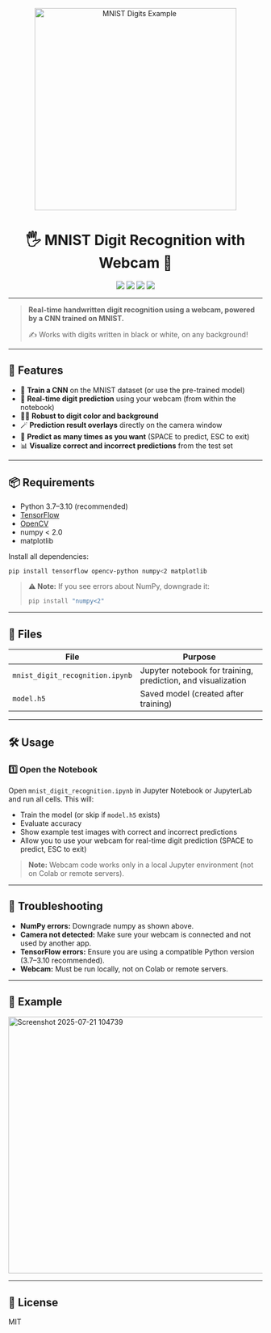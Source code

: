 <p align="center">
  <img src="https://upload.wikimedia.org/wikipedia/commons/2/27/MnistExamples.png" width="400" alt="MNIST Digits Example"/>
</p>

<h1 align="center">🖐️ MNIST Digit Recognition with Webcam 🎥</h1>

<p align="center">
  <a href="https://www.python.org/"><img src="https://img.shields.io/badge/python-3.7--3.10-blue?logo=python"/></a>
  <a href="https://www.tensorflow.org/"><img src="https://img.shields.io/badge/TensorFlow-2.x-orange?logo=tensorflow"/></a>
  <a href="https://opencv.org/"><img src="https://img.shields.io/badge/OpenCV-4.x-green?logo=opencv"/></a>
  <a href="LICENSE"><img src="https://img.shields.io/badge/License-MIT-yellow.svg"/></a>
</p>

---

> **Real-time handwritten digit recognition using a webcam, powered by a CNN trained on MNIST.**
> 
> ✍️ Works with digits written in black or white, on any background!

---

## 🚀 Features

- 🧠 **Train a CNN** on the MNIST dataset (or use the pre-trained model)
- 🎥 **Real-time digit prediction** using your webcam (from within the notebook)
- 🖤🤍 **Robust to digit color and background**
- 🪄 **Prediction result overlays** directly on the camera window
- 🔁 **Predict as many times as you want** (SPACE to predict, ESC to exit)
- 📊 **Visualize correct and incorrect predictions** from the test set

---

## 📦 Requirements

- Python 3.7–3.10 (recommended)
- [TensorFlow](https://www.tensorflow.org/)
- [OpenCV](https://opencv.org/)
- numpy < 2.0
- matplotlib

Install all dependencies:
```sh
pip install tensorflow opencv-python numpy<2 matplotlib
```

> **⚠️ Note:** If you see errors about NumPy, downgrade it:
> ```sh
> pip install "numpy<2"
> ```

---

## 📁 Files

| File                          | Purpose                                             |
|-------------------------------|-----------------------------------------------------|
| `mnist_digit_recognition.ipynb` | Jupyter notebook for training, prediction, and visualization |
| `model.h5`                    | Saved model (created after training)                |

---

## 🛠️ Usage

### 1️⃣ Open the Notebook
Open `mnist_digit_recognition.ipynb` in Jupyter Notebook or JupyterLab and run all cells. This will:
- Train the model (or skip if `model.h5` exists)
- Evaluate accuracy
- Show example test images with correct and incorrect predictions
- Allow you to use your webcam for real-time digit prediction (SPACE to predict, ESC to exit)

> **Note:** Webcam code works only in a local Jupyter environment (not on Colab or remote servers).

---

## 🧩 Troubleshooting

- **NumPy errors:** Downgrade numpy as shown above.
- **Camera not detected:** Make sure your webcam is connected and not used by another app.
- **TensorFlow errors:** Ensure you are using a compatible Python version (3.7–3.10 recommended).
- **Webcam:** Must be run locally, not on Colab or remote servers.

---

## 📸 Example

<img width="634" height="508" alt="Screenshot 2025-07-21 104739" src="https://github.com/user-attachments/assets/69ea7501-8f4e-4f08-917c-da95ae6e1e65" />


---

## 📄 License

MIT 
